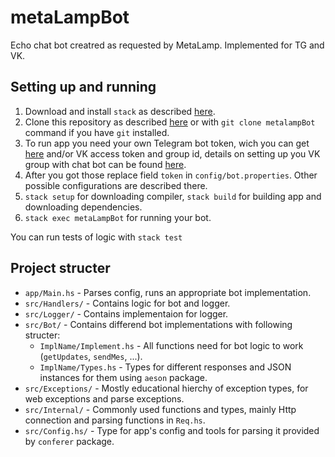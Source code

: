 # metaLampBot
Echo chat bot creatred as requested by MetaLamp. Implemented for TG and VK.
## Setting up and running
1. Download and install `stack` as described [here](https://docs.haskellstack.org/en/stable/install_and_upgrade/).
2. Clone this repository as described [here](https://docs.github.com/en/repositories/creating-and-managing-repositories/cloning-a-repository) or with `git clone metalampBot` command if you have `git` installed.
3. To run app you need your own Telegram bot token, wich you can get [here](https://telegram.me/BotFather) and/or VK access token and group id, details on setting up you VK group with chat bot can be found [here](https://dev.vk.com/api/bots/getting-started).
4. After you got those replace field `token` in `config/bot.properties`. Other possible configurations are described there.
5. `stack setup` for downloading compiler, 
   `stack build` for building app and downloading dependencies.
6. `stack exec metaLampBot` for running your bot.

You can run tests of logic with `stack test`

## Project structer
* `app/Main.hs` - Parses config, runs an appropriate bot implementation.
* `src/Handlers/` - Contains logic for bot and logger.
* `src/Logger/` - Contains implementaion for logger.
* `src/Bot/` - Contains differend bot implementations with following structer:
    * `ImplName/Implement.hs` - All functions need for bot logic to work (`getUpdates`, `sendMes`, ...).
    * `ImplName/Types.hs` - Types for different responses and JSON instances for them using `aeson` package.
* `src/Exceptions/` - Mostly educational hierchy of exception types, for web exceptions and parse exceptions. 
* `src/Internal/` - Commonly used functions and types, mainly Http connection and parsing functions in `Req.hs`.
* `src/Config.hs/` - Type for app's config and tools for parsing it provided by `conferer` package.